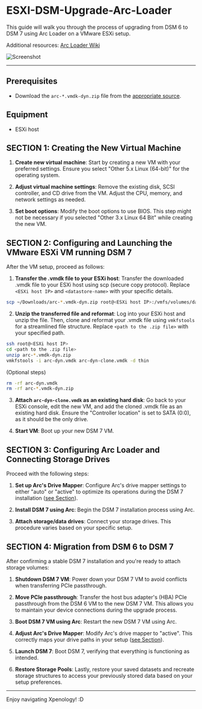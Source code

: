 # ESXI-DSM-Upgrade-Arc-Loader

This guide will walk you through the process of upgrading from DSM 6 to DSM 7 using Arc Loader on a VMware ESXi setup. 

Additional resources: [Arc Loader Wiki](https://github.com/AuxXxilium/AuxXxilium/wiki)

![Screenshot](https://i.postimg.cc/Hn9cbNY8/image.png)

---

## Prerequisites

- Download the `arc-*.vmdk-dyn.zip` file from the [appropriate source](https://github.com/AuxXxilium/arc/releases).

## Equipment

- ESXi host

## SECTION 1: Creating the New Virtual Machine

1. **Create new virtual machine**: Start by creating a new VM with your preferred settings. Ensure you select "Other 5.x Linux (64-bit)" for the operating system.
   
2. **Adjust virtual machine settings**: Remove the existing disk, SCSI controller, and CD drive from the VM. Adjust the CPU, memory, and network settings as needed.

3. **Set boot options**: Modify the boot options to use BIOS. This step might not be necessary if you selected "Other 3.x Linux 64 Bit" while creating the new VM.

## SECTION 2: Configuring and Launching the VMware ESXi VM running DSM 7

After the VM setup, proceed as follows:

1. **Transfer the .vmdk file to your ESXi host**: Transfer the downloaded .vmdk file to your ESXi host using scp (secure copy protocol). Replace `<ESXi host IP>` and `<datastore-name>` with your specific details.
 ```bash
scp ~/Downloads/arc-*.vmdk-dyn.zip root@<ESXi host IP>:/vmfs/volumes/datastore-name/
```
2. **Unzip the transferred file and reformat**: Log into your ESXi host and unzip the file. Then, clone and reformat your .vmdk file using `vmkfstools` for a streamlined file structure. Replace `<path to the .zip file>` with your specified path.
 ```bash
ssh root@<ESXi host IP>
cd <path to the .zip file>
unzip arc-*.vmdk-dyn.zip
vmkfstools -i arc-dyn.vmdk arc-dyn-clone.vmdk -d thin
```
(Optional steps)
 ```bash
rm -rf arc-dyn.vmdk
rm -rf arc-*.vmdk-dyn.zip
```

3. **Attach `arc-dyn-clone.vmdk` as an existing hard disk**: Go back to your ESXi console, edit the new VM, and add the cloned .vmdk file as an existing hard disk. Ensure the "Controller location" is set to SATA (0:0), as it should be the only drive.

4. **Start VM**: Boot up your new DSM 7 VM.

## SECTION 3: Configuring Arc Loader and Connecting Storage Drives

Proceed with the following steps:

1. **Set up Arc's Drive Mapper**: Configure Arc's drive mapper settings to either "auto" or "active" to optimize its operations during the DSM 7 installation ([see Section](./arc_loader_config_dsm.md#drive-mapping)).

2. **Install DSM 7 using Arc**: Begin the DSM 7 installation process using Arc.

3. **Attach storage/data drives**: Connect your storage drives. This procedure varies based on your specific setup.

## SECTION 4: Migration from DSM 6 to DSM 7

After confirming a stable DSM 7 installation and you're ready to attach storage volumes:

1. **Shutdown DSM 7 VM**: Power down your DSM 7 VM to avoid conflicts when transferring PCIe passthrough.

2. **Move PCIe passthrough**: Transfer the host bus adapter's (HBA) PCIe passthrough from the DSM 6 VM to the new DSM 7 VM. This allows you to maintain your device connections during the upgrade process.

3. **Boot DSM 7 VM using Arc**: Restart the new DSM 7 VM using Arc.

4. **Adjust Arc's Drive Mapper**: Modify Arc's drive mapper to "active". This correctly maps your drive paths in your setup ([see Section](./arc_loader_config_dsm.md#drive-mapping)).

5. **Launch DSM 7**: Boot DSM 7, verifying that everything is functioning as intended.

6. **Restore Storage Pools**: Lastly, restore your saved datasets and recreate storage structures to access your previously stored data based on your setup preferences.

---

Enjoy navigating Xpenology! :D
